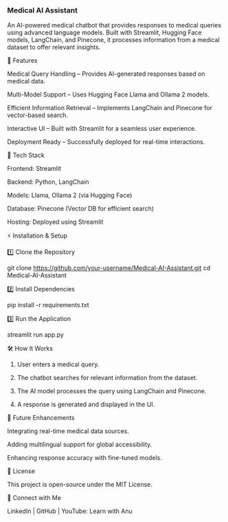### Medical AI Assistant

An AI-powered medical chatbot that provides responses to medical queries using advanced language models. Built with Streamlit, Hugging Face models, LangChain, and Pinecone, it processes information from a medical dataset to offer relevant insights.

🚀 Features

Medical Query Handling – Provides AI-generated responses based on medical data.

Multi-Model Support – Uses Hugging Face Llama and Ollama 2 models.

Efficient Information Retrieval – Implements LangChain and Pinecone for vector-based search.

Interactive UI – Built with Streamlit for a seamless user experience.

Deployment Ready – Successfully deployed for real-time interactions.


📂 Tech Stack

Frontend: Streamlit

Backend: Python, LangChain

Models: Llama, Ollama 2 (via Hugging Face)

Database: Pinecone (Vector DB for efficient search)

Hosting: Deployed using Streamlit


⚡️ Installation & Setup

1️⃣ Clone the Repository

git clone https://github.com/your-username/Medical-AI-Assistant.git
cd Medical-AI-Assistant

2️⃣ Install Dependencies

pip install -r requirements.txt

3️⃣ Run the Application

streamlit run app.py

🛠️ How It Works

1. User enters a medical query.


2. The chatbot searches for relevant information from the dataset.


3. The AI model processes the query using LangChain and Pinecone.


4. A response is generated and displayed in the UI.



🎯 Future Enhancements

Integrating real-time medical data sources.

Adding multilingual support for global accessibility.

Enhancing response accuracy with fine-tuned models.


📜 License

This project is open-source under the MIT License.

🔗 Connect with Me

LinkedIn | GitHub | YouTube: Learn with Anu
